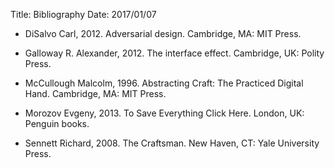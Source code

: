 Title: Bibliography
Date: 2017/01/07

* DiSalvo Carl, 2012. Adversarial design. Cambridge, MA: MIT Press.
 
* Galloway R. Alexander, 2012. The interface effect. Cambridge, UK: Polity Press.

* McCullough Malcolm, 1996. Abstracting Craft: The Practiced Digital Hand. Cambridge, MA: MIT Press.

* Morozov Evgeny, 2013. To Save Everything Click Here. London, UK: Penguin books.

* Sennett Richard, 2008. The Craftsman. New Haven, CT: Yale University Press.
